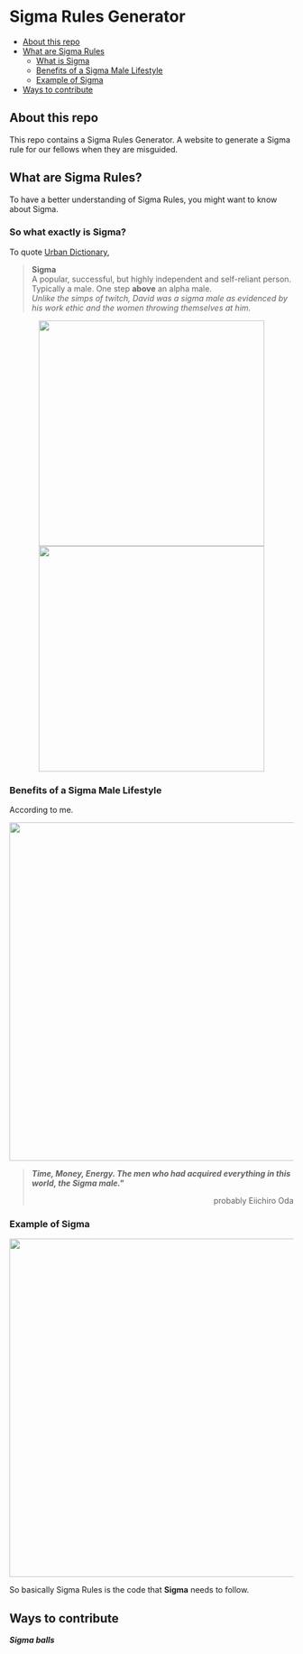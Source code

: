 # Sigma Rules Generator

- [ About this repo ](#About-this-repo)
- [ What are Sigma Rules ](#What-are-Sigma-Rules)
    - [ What is Sigma ](#What-is-Sigma)
    - [ Benefits of a Sigma Male Lifestyle ](#benefits)
    - [ Example of Sigma ](#Example-of-Sigma)
- [ Ways to contribute ](#contribute)

<a name="About-this-repo"></a>

## About this repo
This repo contains a Sigma Rules Generator. A website to generate a Sigma rule for our fellows when they are misguided.

<a name="#What-are-Sigma-Rules"></a>

## What are Sigma Rules?

To have a better understanding of Sigma Rules, you might want to know about Sigma.

<a name="#What-is-Sigma"></a>

### So what exactly is Sigma?     
To quote [Urban Dictionary](https://www.urbandictionary.com/define.php?term=Sigma),

>**Sigma**  
A popular, successful, but highly independent and self-reliant person. Typically a male.
One step **above** an alpha male.  
*Unlike the simps of twitch, David was a sigma male as evidenced by his work ethic and the women throwing themselves at him.*
<p float="left" align='center'>
    <img src="https://media.tenor.com/ZVDmXMt8sPAAAAAd/sigma-sigma-male.gif" style="height:400px;"/>
    <img src="https://media.tenor.com/kNbjoX2F_OcAAAAC/chad-monke.gif" style="height:400px;"/>
</p>

### Benefits of a Sigma Male Lifestyle
According to me.
<p float="left" align='center'>
    <img src="https://i.imgur.com/k4q0juj.jpg" style="height:600px;"/>
</p>

>***Time, Money, Energy. The men who had acquired everything in this world, the Sigma male."***
    <div style="text-align: right"> probably Eiichiro Oda </div>


### Example of Sigma
<p float="left" align='center'>
    <img src="https://i.redd.it/otml2l5hhqd81.jpg" style="height:600px;"/>
</p>

So basically Sigma Rules is the code that **Sigma** needs to follow.

<a name="#contribute"></a>

## Ways to contribute
***Sigma balls***